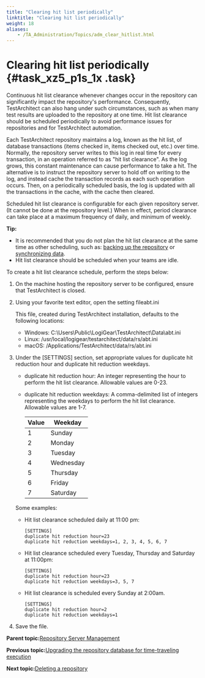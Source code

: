 ```yaml
--- 
title: "Clearing hit list periodically"
linktitle: "Clearing hit list periodically"
weight: 18
aliases: 
    - /TA_Administration/Topics/adm_clear_hitlist.html
---
```

# Clearing hit list periodically {#task_xz5_p1s_1x .task}

Continuous hit list clearance whenever changes occur in the repository can significantly impact the repository's performance. Consequently, TestArchitect can also hang under such circumstances, such as when many test results are uploaded to the repository at one time. Hit list clearance should be scheduled periodically to avoid performance issues for repositories and for TestArchitect automation.

Each TestArchitect repository maintains a log, known as the hit list, of database transactions \(items checked in, items checked out, etc.\) over time. Normally, the repository server writes to this log in real time for every transaction, in an operation referred to as "hit list clearance". As the log grows, this constant maintenance can cause performance to take a hit. The alternative is to instruct the repository server to hold off on writing to the log, and instead cache the transaction records as each such operation occurs. Then, on a periodically scheduled basis, the log is updated with all the transactions in the cache, with the cache then cleared.

Scheduled hit list clearance is configurable for each given repository server. \(It cannot be done at the repository level.\) When in effect, period clearance can take place at a maximum frequency of daily, and minimum of weekly.

**Tip:**

-   It is recommended that you do not plan the hit list clearance at the same time as other scheduling, such as: [backing up the repository](Repo_server_management_bk.html) or [synchronizing data](adm_Synchronizing_data.html).
-   Hit list clearance should be scheduled when your teams are idle.

To create a hit list clearance schedule, perform the steps below:

1.  On the machine hosting the repository server to be configured, ensure that TestArchitect is closed.

2.  Using your favorite text editor, open the setting fileabt.ini

    This file, created during TestArchitect installation, defaults to the following locations:

    -   Windows: C:\\Users\\Public\\LogiGear\\TestArchitect\\Data\\abt.ini
    -   Linux: /usr/local/logigear/testarchitect/data/rs/abt.ini
    -   macOS: /Applications/TestArchitect/data/rs/abt.ini
3.  Under the \[SETTINGS\] section, set appropriate values for duplicate hit reduction hour and duplicate hit reduction weekdays.

    -   duplicate hit reduction hour: An integer representing the hour to perform the hit list clearance. Allowable values are 0-23.
    -   duplicate hit reduction weekdays: A comma-delimited list of integers representing the weekdays to perform the hit list clearance. Allowable values are 1-7.

        |Value|Weekday|
        |-----|-------|
        |1|Sunday|
        |2|Monday|
        |3|Tuesday|
        |4|Wednesday|
        |5|Thursday|
        |6|Friday|
        |7|Saturday|

    Some examples:

    -   Hit list clearance scheduled daily at 11:00 pm:

        ```
        [SETTINGS]
        duplicate hit reduction hour=23
        duplicate hit reduction weekdays=1, 2, 3, 4, 5, 6, 7
        ```

    -   Hit list clearance scheduled every Tuesday, Thursday and Saturday at 11:00pm:

        ```
        [SETTINGS]
        duplicate hit reduction hour=23
        duplicate hit reduction weekdays=3, 5, 7
        ```

    -   Hit list clearance is scheduled every Sunday at 2:00am.

        ```
        [SETTINGS]
        duplicate hit reduction hour=2
        duplicate hit reduction weekdays=1
        ```

4.  Save the file.


**Parent topic:**[Repository Server Management](../../TA_Administration/Topics/Repo_server_management.html)

**Previous topic:**[Upgrading the repository database for time-traveling execution](../../TA_Administration/Topics/adm_database_upgrade_time_traveling.html)

**Next topic:**[Deleting a repository](../../TA_Administration/Topics/adm_delete_repo.html)

